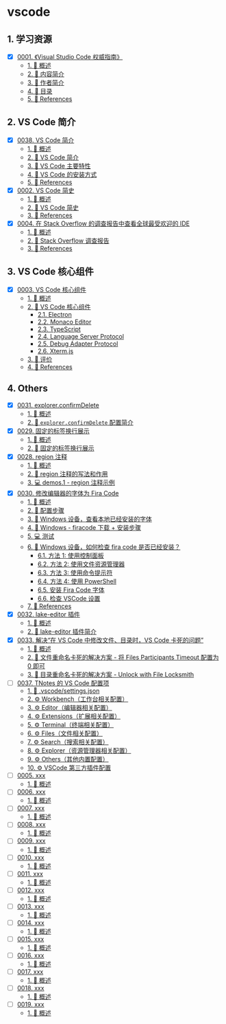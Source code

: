 # vscode


## 1. 学习资源

- [x] [0001. 《Visual Studio Code 权威指南》](https://tdahuyou.github.io/TNotes.vscode/notes/0001.%20%E3%80%8AVisual%20Studio%20Code%20%E6%9D%83%E5%A8%81%E6%8C%87%E5%8D%97%E3%80%8B/README)
  - [1. 📝 概述](https://tdahuyou.github.io/TNotes.vscode/notes/0001.%20%E3%80%8AVisual%20Studio%20Code%20%E6%9D%83%E5%A8%81%E6%8C%87%E5%8D%97%E3%80%8B/README#1--概述)
  - [2. 📒 内容简介](https://tdahuyou.github.io/TNotes.vscode/notes/0001.%20%E3%80%8AVisual%20Studio%20Code%20%E6%9D%83%E5%A8%81%E6%8C%87%E5%8D%97%E3%80%8B/README#2--内容简介)
  - [3. 📒 作者简介](https://tdahuyou.github.io/TNotes.vscode/notes/0001.%20%E3%80%8AVisual%20Studio%20Code%20%E6%9D%83%E5%A8%81%E6%8C%87%E5%8D%97%E3%80%8B/README#3--作者简介)
  - [4. 📒 目录](https://tdahuyou.github.io/TNotes.vscode/notes/0001.%20%E3%80%8AVisual%20Studio%20Code%20%E6%9D%83%E5%A8%81%E6%8C%87%E5%8D%97%E3%80%8B/README#4--目录)
  - [5. 🔗 References](https://tdahuyou.github.io/TNotes.vscode/notes/0001.%20%E3%80%8AVisual%20Studio%20Code%20%E6%9D%83%E5%A8%81%E6%8C%87%E5%8D%97%E3%80%8B/README#5--references)

## 2. VS Code 简介

- [x] [0038. VS Code 简介](https://tdahuyou.github.io/TNotes.vscode/notes/0038.%20VS%20Code%20%E7%AE%80%E4%BB%8B/README)
  - [1. 📝 概述](https://tdahuyou.github.io/TNotes.vscode/notes/0038.%20VS%20Code%20%E7%AE%80%E4%BB%8B/README#1--概述)
  - [2. 📒 VS Code 简介](https://tdahuyou.github.io/TNotes.vscode/notes/0038.%20VS%20Code%20%E7%AE%80%E4%BB%8B/README#2--vs-code-简介)
  - [3. 📒 VS Code 主要特性](https://tdahuyou.github.io/TNotes.vscode/notes/0038.%20VS%20Code%20%E7%AE%80%E4%BB%8B/README#3--vs-code-主要特性)
  - [4. 📒 VS Code 的安装方式](https://tdahuyou.github.io/TNotes.vscode/notes/0038.%20VS%20Code%20%E7%AE%80%E4%BB%8B/README#4--vs-code-的安装方式)
  - [5. 🔗 References](https://tdahuyou.github.io/TNotes.vscode/notes/0038.%20VS%20Code%20%E7%AE%80%E4%BB%8B/README#5--references)
- [x] [0002. VS Code 简史](https://tdahuyou.github.io/TNotes.vscode/notes/0002.%20VS%20Code%20%E7%AE%80%E5%8F%B2/README)
  - [1. 📝 概述](https://tdahuyou.github.io/TNotes.vscode/notes/0002.%20VS%20Code%20%E7%AE%80%E5%8F%B2/README#1--概述)
  - [2. 📒 VS Code 简史](https://tdahuyou.github.io/TNotes.vscode/notes/0002.%20VS%20Code%20%E7%AE%80%E5%8F%B2/README#2--vs-code-简史)
  - [3. 🔗 References](https://tdahuyou.github.io/TNotes.vscode/notes/0002.%20VS%20Code%20%E7%AE%80%E5%8F%B2/README#3--references)
- [x] [0004. 在 Stack Overflow 的调查报告中查看全球最受欢迎的 IDE](https://tdahuyou.github.io/TNotes.vscode/notes/0004.%20%E5%9C%A8%20Stack%20Overflow%20%E7%9A%84%E8%B0%83%E6%9F%A5%E6%8A%A5%E5%91%8A%E4%B8%AD%E6%9F%A5%E7%9C%8B%E5%85%A8%E7%90%83%E6%9C%80%E5%8F%97%E6%AC%A2%E8%BF%8E%E7%9A%84%20IDE/README)
  - [1. 📝 概述](https://tdahuyou.github.io/TNotes.vscode/notes/0004.%20%E5%9C%A8%20Stack%20Overflow%20%E7%9A%84%E8%B0%83%E6%9F%A5%E6%8A%A5%E5%91%8A%E4%B8%AD%E6%9F%A5%E7%9C%8B%E5%85%A8%E7%90%83%E6%9C%80%E5%8F%97%E6%AC%A2%E8%BF%8E%E7%9A%84%20IDE/README#1--概述)
  - [2. 📒 Stack Overflow 调查报告](https://tdahuyou.github.io/TNotes.vscode/notes/0004.%20%E5%9C%A8%20Stack%20Overflow%20%E7%9A%84%E8%B0%83%E6%9F%A5%E6%8A%A5%E5%91%8A%E4%B8%AD%E6%9F%A5%E7%9C%8B%E5%85%A8%E7%90%83%E6%9C%80%E5%8F%97%E6%AC%A2%E8%BF%8E%E7%9A%84%20IDE/README#2--stack-overflow-调查报告)
  - [3. 🔗 References](https://tdahuyou.github.io/TNotes.vscode/notes/0004.%20%E5%9C%A8%20Stack%20Overflow%20%E7%9A%84%E8%B0%83%E6%9F%A5%E6%8A%A5%E5%91%8A%E4%B8%AD%E6%9F%A5%E7%9C%8B%E5%85%A8%E7%90%83%E6%9C%80%E5%8F%97%E6%AC%A2%E8%BF%8E%E7%9A%84%20IDE/README#3--references)

## 3. VS Code 核心组件

- [x] [0003. VS Code 核心组件](https://tdahuyou.github.io/TNotes.vscode/notes/0003.%20VS%20Code%20%E6%A0%B8%E5%BF%83%E7%BB%84%E4%BB%B6/README)
  - [1. 📝 概述](https://tdahuyou.github.io/TNotes.vscode/notes/0003.%20VS%20Code%20%E6%A0%B8%E5%BF%83%E7%BB%84%E4%BB%B6/README#1--概述)
  - [2. 📒 VS Code 核心组件](https://tdahuyou.github.io/TNotes.vscode/notes/0003.%20VS%20Code%20%E6%A0%B8%E5%BF%83%E7%BB%84%E4%BB%B6/README#2--vs-code-核心组件)
    - [2.1. Electron](https://tdahuyou.github.io/TNotes.vscode/notes/0003.%20VS%20Code%20%E6%A0%B8%E5%BF%83%E7%BB%84%E4%BB%B6/README#21-electron)
    - [2.2. Monaco Editor](https://tdahuyou.github.io/TNotes.vscode/notes/0003.%20VS%20Code%20%E6%A0%B8%E5%BF%83%E7%BB%84%E4%BB%B6/README#22-monaco-editor)
    - [2.3. TypeScript](https://tdahuyou.github.io/TNotes.vscode/notes/0003.%20VS%20Code%20%E6%A0%B8%E5%BF%83%E7%BB%84%E4%BB%B6/README#23-typescript)
    - [2.4. Language Server Protocol](https://tdahuyou.github.io/TNotes.vscode/notes/0003.%20VS%20Code%20%E6%A0%B8%E5%BF%83%E7%BB%84%E4%BB%B6/README#24-language-server-protocol)
    - [2.5. Debug Adapter Protocol](https://tdahuyou.github.io/TNotes.vscode/notes/0003.%20VS%20Code%20%E6%A0%B8%E5%BF%83%E7%BB%84%E4%BB%B6/README#25-debug-adapter-protocol)
    - [2.6. Xterm.js](https://tdahuyou.github.io/TNotes.vscode/notes/0003.%20VS%20Code%20%E6%A0%B8%E5%BF%83%E7%BB%84%E4%BB%B6/README#26-xtermjs)
  - [3. 🫧 评价](https://tdahuyou.github.io/TNotes.vscode/notes/0003.%20VS%20Code%20%E6%A0%B8%E5%BF%83%E7%BB%84%E4%BB%B6/README#3--评价)
  - [4. 🔗 References](https://tdahuyou.github.io/TNotes.vscode/notes/0003.%20VS%20Code%20%E6%A0%B8%E5%BF%83%E7%BB%84%E4%BB%B6/README#4--references)

## 4. Others

- [x] [0031. explorer.confirmDelete](https://tdahuyou.github.io/TNotes.vscode/notes/0031.%20explorer.confirmDelete/README)
  - [1. 📝 概述](https://tdahuyou.github.io/TNotes.vscode/notes/0031.%20explorer.confirmDelete/README#1--概述)
  - [2. 📒 `explorer.confirmDelete` 配置简介](https://tdahuyou.github.io/TNotes.vscode/notes/0031.%20explorer.confirmDelete/README#2--explorerconfirmdelete-配置简介)
- [x] [0029. 固定的标签换行展示](https://tdahuyou.github.io/TNotes.vscode/notes/0029.%20%E5%9B%BA%E5%AE%9A%E7%9A%84%E6%A0%87%E7%AD%BE%E6%8D%A2%E8%A1%8C%E5%B1%95%E7%A4%BA/README)
  - [1. 📝 概述](https://tdahuyou.github.io/TNotes.vscode/notes/0029.%20%E5%9B%BA%E5%AE%9A%E7%9A%84%E6%A0%87%E7%AD%BE%E6%8D%A2%E8%A1%8C%E5%B1%95%E7%A4%BA/README#1--概述)
  - [2. 📒 固定的标签换行展示](https://tdahuyou.github.io/TNotes.vscode/notes/0029.%20%E5%9B%BA%E5%AE%9A%E7%9A%84%E6%A0%87%E7%AD%BE%E6%8D%A2%E8%A1%8C%E5%B1%95%E7%A4%BA/README#2--固定的标签换行展示)
- [x] [0028. region 注释](https://tdahuyou.github.io/TNotes.vscode/notes/0028.%20region%20%E6%B3%A8%E9%87%8A/README)
  - [1. 📝 概述](https://tdahuyou.github.io/TNotes.vscode/notes/0028.%20region%20%E6%B3%A8%E9%87%8A/README#1--概述)
  - [2. 📒 region 注释的写法和作用](https://tdahuyou.github.io/TNotes.vscode/notes/0028.%20region%20%E6%B3%A8%E9%87%8A/README#2--region-注释的写法和作用)
  - [3. 💻 demos.1 - region 注释示例](https://tdahuyou.github.io/TNotes.vscode/notes/0028.%20region%20%E6%B3%A8%E9%87%8A/README#3--demos1---region-注释示例)
- [x] [0030. 修改编辑器的字体为 Fira Code](https://tdahuyou.github.io/TNotes.vscode/notes/0030.%20%E4%BF%AE%E6%94%B9%E7%BC%96%E8%BE%91%E5%99%A8%E7%9A%84%E5%AD%97%E4%BD%93%E4%B8%BA%20Fira%20Code/README)
  - [1. 📝 概述](https://tdahuyou.github.io/TNotes.vscode/notes/0030.%20%E4%BF%AE%E6%94%B9%E7%BC%96%E8%BE%91%E5%99%A8%E7%9A%84%E5%AD%97%E4%BD%93%E4%B8%BA%20Fira%20Code/README#1--概述)
  - [2. 📒 配置步骤](https://tdahuyou.github.io/TNotes.vscode/notes/0030.%20%E4%BF%AE%E6%94%B9%E7%BC%96%E8%BE%91%E5%99%A8%E7%9A%84%E5%AD%97%E4%BD%93%E4%B8%BA%20Fira%20Code/README#2--配置步骤)
  - [3. 📒 Windows 设备，查看本地已经安装的字体](https://tdahuyou.github.io/TNotes.vscode/notes/0030.%20%E4%BF%AE%E6%94%B9%E7%BC%96%E8%BE%91%E5%99%A8%E7%9A%84%E5%AD%97%E4%BD%93%E4%B8%BA%20Fira%20Code/README#3--windows-设备查看本地已经安装的字体)
  - [4. 📒 Windows - firacode 下载 + 安装步骤](https://tdahuyou.github.io/TNotes.vscode/notes/0030.%20%E4%BF%AE%E6%94%B9%E7%BC%96%E8%BE%91%E5%99%A8%E7%9A%84%E5%AD%97%E4%BD%93%E4%B8%BA%20Fira%20Code/README#4--windows---firacode-下载--安装步骤)
  - [5. 💻 测试](https://tdahuyou.github.io/TNotes.vscode/notes/0030.%20%E4%BF%AE%E6%94%B9%E7%BC%96%E8%BE%91%E5%99%A8%E7%9A%84%E5%AD%97%E4%BD%93%E4%B8%BA%20Fira%20Code/README#5--测试)
  - [6. 🤖 Windows 设备，如何检查 fira code 是否已经安装？](https://tdahuyou.github.io/TNotes.vscode/notes/0030.%20%E4%BF%AE%E6%94%B9%E7%BC%96%E8%BE%91%E5%99%A8%E7%9A%84%E5%AD%97%E4%BD%93%E4%B8%BA%20Fira%20Code/README#6--windows-设备如何检查-fira-code-是否已经安装)
    - [6.1. 方法 1: 使用控制面板](https://tdahuyou.github.io/TNotes.vscode/notes/0030.%20%E4%BF%AE%E6%94%B9%E7%BC%96%E8%BE%91%E5%99%A8%E7%9A%84%E5%AD%97%E4%BD%93%E4%B8%BA%20Fira%20Code/README#61-方法-1-使用控制面板)
    - [6.2. 方法 2: 使用文件资源管理器](https://tdahuyou.github.io/TNotes.vscode/notes/0030.%20%E4%BF%AE%E6%94%B9%E7%BC%96%E8%BE%91%E5%99%A8%E7%9A%84%E5%AD%97%E4%BD%93%E4%B8%BA%20Fira%20Code/README#62-方法-2-使用文件资源管理器)
    - [6.3. 方法 3: 使用命令提示符](https://tdahuyou.github.io/TNotes.vscode/notes/0030.%20%E4%BF%AE%E6%94%B9%E7%BC%96%E8%BE%91%E5%99%A8%E7%9A%84%E5%AD%97%E4%BD%93%E4%B8%BA%20Fira%20Code/README#63-方法-3-使用命令提示符)
    - [6.4. 方法 4: 使用 PowerShell](https://tdahuyou.github.io/TNotes.vscode/notes/0030.%20%E4%BF%AE%E6%94%B9%E7%BC%96%E8%BE%91%E5%99%A8%E7%9A%84%E5%AD%97%E4%BD%93%E4%B8%BA%20Fira%20Code/README#64-方法-4-使用-powershell)
    - [6.5. 安装 Fira Code 字体](https://tdahuyou.github.io/TNotes.vscode/notes/0030.%20%E4%BF%AE%E6%94%B9%E7%BC%96%E8%BE%91%E5%99%A8%E7%9A%84%E5%AD%97%E4%BD%93%E4%B8%BA%20Fira%20Code/README#65-安装-fira-code-字体)
    - [6.6. 检查 VSCode 设置](https://tdahuyou.github.io/TNotes.vscode/notes/0030.%20%E4%BF%AE%E6%94%B9%E7%BC%96%E8%BE%91%E5%99%A8%E7%9A%84%E5%AD%97%E4%BD%93%E4%B8%BA%20Fira%20Code/README#66-检查-vscode-设置)
  - [7. 🔗 References](https://tdahuyou.github.io/TNotes.vscode/notes/0030.%20%E4%BF%AE%E6%94%B9%E7%BC%96%E8%BE%91%E5%99%A8%E7%9A%84%E5%AD%97%E4%BD%93%E4%B8%BA%20Fira%20Code/README#7--references)
- [x] [0032. lake-editor 插件](https://tdahuyou.github.io/TNotes.vscode/notes/0032.%20lake-editor%20%E6%8F%92%E4%BB%B6/README)
  - [1. 📝 概述](https://tdahuyou.github.io/TNotes.vscode/notes/0032.%20lake-editor%20%E6%8F%92%E4%BB%B6/README#1--概述)
  - [2. 📒 lake-editor 插件简介](https://tdahuyou.github.io/TNotes.vscode/notes/0032.%20lake-editor%20%E6%8F%92%E4%BB%B6/README#2--lake-editor-插件简介)
- [x] [0033. 解决“在 VS Code 中修改文件、目录时，VS Code 卡死的问题”](https://tdahuyou.github.io/TNotes.vscode/notes/0033.%20%E8%A7%A3%E5%86%B3%E2%80%9C%E5%9C%A8%20VS%20Code%20%E4%B8%AD%E4%BF%AE%E6%94%B9%E6%96%87%E4%BB%B6%E3%80%81%E7%9B%AE%E5%BD%95%E6%97%B6%EF%BC%8CVS%20Code%20%E5%8D%A1%E6%AD%BB%E7%9A%84%E9%97%AE%E9%A2%98%E2%80%9D/README)
  - [1. 📝 概述](https://tdahuyou.github.io/TNotes.vscode/notes/0033.%20%E8%A7%A3%E5%86%B3%E2%80%9C%E5%9C%A8%20VS%20Code%20%E4%B8%AD%E4%BF%AE%E6%94%B9%E6%96%87%E4%BB%B6%E3%80%81%E7%9B%AE%E5%BD%95%E6%97%B6%EF%BC%8CVS%20Code%20%E5%8D%A1%E6%AD%BB%E7%9A%84%E9%97%AE%E9%A2%98%E2%80%9D/README#1--概述)
  - [2. 📒 文件重命名卡死的解决方案 - 将 Files Participants Timeout 配置为 0 即可](https://tdahuyou.github.io/TNotes.vscode/notes/0033.%20%E8%A7%A3%E5%86%B3%E2%80%9C%E5%9C%A8%20VS%20Code%20%E4%B8%AD%E4%BF%AE%E6%94%B9%E6%96%87%E4%BB%B6%E3%80%81%E7%9B%AE%E5%BD%95%E6%97%B6%EF%BC%8CVS%20Code%20%E5%8D%A1%E6%AD%BB%E7%9A%84%E9%97%AE%E9%A2%98%E2%80%9D/README#2--文件重命名卡死的解决方案---将-files-participants-timeout-配置为-0-即可)
  - [3. 📒 目录重命名卡死的解决方案 - Unlock with File Locksmith](https://tdahuyou.github.io/TNotes.vscode/notes/0033.%20%E8%A7%A3%E5%86%B3%E2%80%9C%E5%9C%A8%20VS%20Code%20%E4%B8%AD%E4%BF%AE%E6%94%B9%E6%96%87%E4%BB%B6%E3%80%81%E7%9B%AE%E5%BD%95%E6%97%B6%EF%BC%8CVS%20Code%20%E5%8D%A1%E6%AD%BB%E7%9A%84%E9%97%AE%E9%A2%98%E2%80%9D/README#3--目录重命名卡死的解决方案---unlock-with-file-locksmith)
- [ ] [0037. TNotes 的 VS Code 配置项](https://tdahuyou.github.io/TNotes.vscode/notes/0037.%20TNotes%20%E7%9A%84%20VS%20Code%20%E9%85%8D%E7%BD%AE%E9%A1%B9/README)
  - [1. 📂 .vscode/settings.json](https://tdahuyou.github.io/TNotes.vscode/notes/0037.%20TNotes%20%E7%9A%84%20VS%20Code%20%E9%85%8D%E7%BD%AE%E9%A1%B9/README#1--vscodesettingsjson)
  - [2. ⚙️ Workbench（工作台相关配置）](https://tdahuyou.github.io/TNotes.vscode/notes/0037.%20TNotes%20%E7%9A%84%20VS%20Code%20%E9%85%8D%E7%BD%AE%E9%A1%B9/README#2-️-workbench工作台相关配置)
  - [3. ⚙️ Editor（编辑器相关配置）](https://tdahuyou.github.io/TNotes.vscode/notes/0037.%20TNotes%20%E7%9A%84%20VS%20Code%20%E9%85%8D%E7%BD%AE%E9%A1%B9/README#3-️-editor编辑器相关配置)
  - [4. ⚙️ Extensions（扩展相关配置）](https://tdahuyou.github.io/TNotes.vscode/notes/0037.%20TNotes%20%E7%9A%84%20VS%20Code%20%E9%85%8D%E7%BD%AE%E9%A1%B9/README#4-️-extensions扩展相关配置)
  - [5. ⚙️ Terminal（终端相关配置）](https://tdahuyou.github.io/TNotes.vscode/notes/0037.%20TNotes%20%E7%9A%84%20VS%20Code%20%E9%85%8D%E7%BD%AE%E9%A1%B9/README#5-️-terminal终端相关配置)
  - [6. ⚙️ Files（文件相关配置）](https://tdahuyou.github.io/TNotes.vscode/notes/0037.%20TNotes%20%E7%9A%84%20VS%20Code%20%E9%85%8D%E7%BD%AE%E9%A1%B9/README#6-️-files文件相关配置)
  - [7. ⚙️ Search（搜索相关配置）](https://tdahuyou.github.io/TNotes.vscode/notes/0037.%20TNotes%20%E7%9A%84%20VS%20Code%20%E9%85%8D%E7%BD%AE%E9%A1%B9/README#7-️-search搜索相关配置)
  - [8. ⚙️ Explorer（资源管理器相关配置）](https://tdahuyou.github.io/TNotes.vscode/notes/0037.%20TNotes%20%E7%9A%84%20VS%20Code%20%E9%85%8D%E7%BD%AE%E9%A1%B9/README#8-️-explorer资源管理器相关配置)
  - [9. ⚙️ Others（其他内置配置）](https://tdahuyou.github.io/TNotes.vscode/notes/0037.%20TNotes%20%E7%9A%84%20VS%20Code%20%E9%85%8D%E7%BD%AE%E9%A1%B9/README#9-️-others其他内置配置)
  - [10. ⚙️ VSCode 第三方插件配置](https://tdahuyou.github.io/TNotes.vscode/notes/0037.%20TNotes%20%E7%9A%84%20VS%20Code%20%E9%85%8D%E7%BD%AE%E9%A1%B9/README#10-️-vscode-第三方插件配置)
- [ ] [0005. xxx](https://tdahuyou.github.io/TNotes.vscode/notes/0005.%20xxx/README)
  - [1. 📝 概述](https://tdahuyou.github.io/TNotes.vscode/notes/0005.%20xxx/README#1--概述)
- [ ] [0006. xxx](https://tdahuyou.github.io/TNotes.vscode/notes/0006.%20xxx/README)
  - [1. 📝 概述](https://tdahuyou.github.io/TNotes.vscode/notes/0006.%20xxx/README#1--概述)
- [ ] [0007. xxx](https://tdahuyou.github.io/TNotes.vscode/notes/0007.%20xxx/README)
  - [1. 📝 概述](https://tdahuyou.github.io/TNotes.vscode/notes/0007.%20xxx/README#1--概述)
- [ ] [0008. xxx](https://tdahuyou.github.io/TNotes.vscode/notes/0008.%20xxx/README)
  - [1. 📝 概述](https://tdahuyou.github.io/TNotes.vscode/notes/0008.%20xxx/README#1--概述)
- [ ] [0009. xxx](https://tdahuyou.github.io/TNotes.vscode/notes/0009.%20xxx/README)
  - [1. 📝 概述](https://tdahuyou.github.io/TNotes.vscode/notes/0009.%20xxx/README#1--概述)
- [ ] [0010. xxx](https://tdahuyou.github.io/TNotes.vscode/notes/0010.%20xxx/README)
  - [1. 📝 概述](https://tdahuyou.github.io/TNotes.vscode/notes/0010.%20xxx/README#1--概述)
- [ ] [0011. xxx](https://tdahuyou.github.io/TNotes.vscode/notes/0011.%20xxx/README)
  - [1. 📝 概述](https://tdahuyou.github.io/TNotes.vscode/notes/0011.%20xxx/README#1--概述)
- [ ] [0012. xxx](https://tdahuyou.github.io/TNotes.vscode/notes/0012.%20xxx/README)
  - [1. 📝 概述](https://tdahuyou.github.io/TNotes.vscode/notes/0012.%20xxx/README#1--概述)
- [ ] [0013. xxx](https://tdahuyou.github.io/TNotes.vscode/notes/0013.%20xxx/README)
  - [1. 📝 概述](https://tdahuyou.github.io/TNotes.vscode/notes/0013.%20xxx/README#1--概述)
- [ ] [0014. xxx](https://tdahuyou.github.io/TNotes.vscode/notes/0014.%20xxx/README)
  - [1. 📝 概述](https://tdahuyou.github.io/TNotes.vscode/notes/0014.%20xxx/README#1--概述)
- [ ] [0015. xxx](https://tdahuyou.github.io/TNotes.vscode/notes/0015.%20xxx/README)
  - [1. 📝 概述](https://tdahuyou.github.io/TNotes.vscode/notes/0015.%20xxx/README#1--概述)
- [ ] [0016. xxx](https://tdahuyou.github.io/TNotes.vscode/notes/0016.%20xxx/README)
  - [1. 📝 概述](https://tdahuyou.github.io/TNotes.vscode/notes/0016.%20xxx/README#1--概述)
- [ ] [0017. xxx](https://tdahuyou.github.io/TNotes.vscode/notes/0017.%20xxx/README)
  - [1. 📝 概述](https://tdahuyou.github.io/TNotes.vscode/notes/0017.%20xxx/README#1--概述)
- [ ] [0018. xxx](https://tdahuyou.github.io/TNotes.vscode/notes/0018.%20xxx/README)
  - [1. 📝 概述](https://tdahuyou.github.io/TNotes.vscode/notes/0018.%20xxx/README#1--概述)
- [ ] [0019. xxx](https://tdahuyou.github.io/TNotes.vscode/notes/0019.%20xxx/README)
  - [1. 📝 概述](https://tdahuyou.github.io/TNotes.vscode/notes/0019.%20xxx/README#1--概述)
